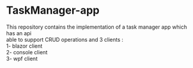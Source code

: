 # TaskManager-app
This repository contains the implementation of a task manager app which has an api <br/>
able to support CRUD operations and 3 clients : <br/>
1- blazor client <br/>
2- console client <br/>
3- wpf client <br/>
